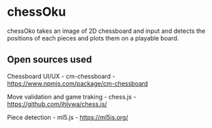 # chessOku

chessOko takes an image of 2D chessboard and input and detects the positions of each pieces and plots them on a playable board. 

## Open sources used

Chessboard UI/UX - cm-chessboard - https://www.npmjs.com/package/cm-chessboard

Move validation and game traking - chess.js - https://github.com/jhlywa/chess.js/

Piece detection - ml5.js - https://ml5js.org/




